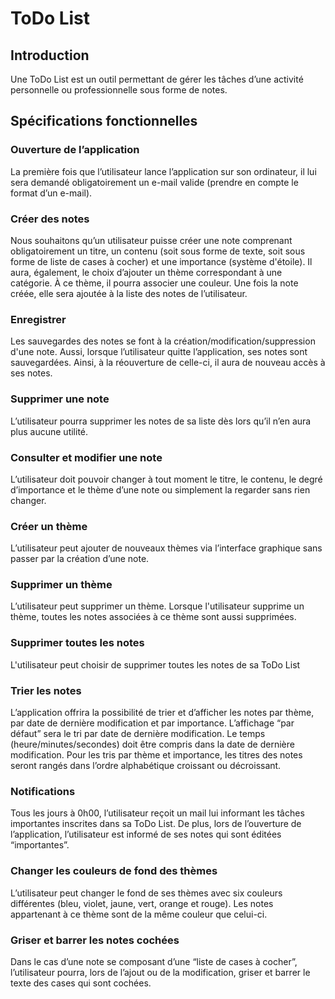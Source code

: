 # ToDo List
## Introduction
Une ToDo List est un outil permettant de gérer les tâches d’une activité personnelle ou professionnelle sous forme de notes. 
## Spécifications fonctionnelles


### Ouverture de l’application
La première fois que l’utilisateur lance l’application sur son ordinateur, il lui sera demandé obligatoirement un e-mail valide (prendre en compte le format d’un e-mail). 

### Créer des notes
Nous souhaitons qu’un utilisateur puisse créer une note comprenant obligatoirement un titre, un contenu (soit sous forme de texte, soit sous forme de liste de cases à cocher) et une importance (système d'étoile). Il aura, également, le choix d’ajouter un thème correspondant à une catégorie. À ce thème, il pourra associer une couleur.
Une fois la note créée, elle sera ajoutée à la liste des notes de l’utilisateur.

### Enregistrer
Les sauvegardes des notes se font à la création/modification/suppression d'une note.
Aussi, lorsque l’utilisateur quitte l’application, ses notes sont sauvegardées. Ainsi, à la réouverture de celle-ci, il aura de nouveau accès à ses notes.

### Supprimer une note
L’utilisateur pourra supprimer les notes de sa liste dès lors qu’il n’en aura plus aucune utilité.

### Consulter et modifier une note 
L’utilisateur doit pouvoir changer à tout moment le titre, le contenu, le degré d’importance et le thème d’une note ou simplement la regarder sans rien changer.

### Créer un thème
L’utilisateur peut ajouter de nouveaux thèmes via l’interface graphique sans passer par la création d’une note.

### Supprimer un thème
L’utilisateur peut supprimer un thème. Lorsque l'utilisateur supprime un thème, toutes les notes associées à ce thème sont aussi supprimées.

### Supprimer toutes les notes
L'utilisateur peut choisir de supprimer toutes les notes de sa ToDo List

### Trier les notes
L’application offrira la possibilité de trier et d’afficher les notes par thème, par date de dernière modification et par importance. 
L’affichage “par défaut” sera le tri par date de dernière modification. Le temps (heure/minutes/secondes) doit être compris dans la date de dernière modification.
Pour les tris par thème et importance, les titres des notes seront rangés dans l’ordre alphabétique croissant ou décroissant.

### Notifications 
Tous les jours à 0h00, l’utilisateur reçoit un mail lui informant les tâches importantes inscrites dans sa ToDo List.
De plus, lors de l’ouverture de l’application, l’utilisateur est informé de ses notes qui sont éditées “importantes”.

### Changer les couleurs de fond des thèmes
L’utilisateur peut changer le fond de ses thèmes avec six couleurs différentes (bleu, violet, jaune, vert, orange et rouge).
Les notes appartenant à ce thème sont de la même couleur que celui-ci.

### Griser et barrer les notes cochées
Dans le cas d’une note se composant d’une “liste de cases à cocher”, l’utilisateur pourra, lors de l’ajout ou de la modification, griser et barrer le texte des cases qui sont cochées.
